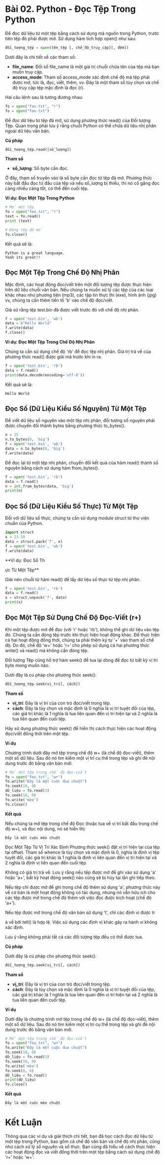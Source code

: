# Bài 02. Python - Đọc Tệp Trong Python

Để đọc dữ liệu từ một tệp bằng cách sử dụng mã nguồn trong Python, trước tiên tệp đó phải được mở. Sử dụng hàm tích hợp open() như sau:

```python
đối_tượng_tệp = open(tên_tệp [, chế_độ_truy_cập][, đệm])
```

Dưới đây là chi tiết về các tham số:

- **file_name**: Đối số file_name là một giá trị chuỗi chứa tên của tệp mà bạn muốn truy cập.
- **access_mode**: Tham số access_mode xác định chế độ mà tệp phải được mở, tức là, đọc, viết, thêm, vv. Đây là một tham số tùy chọn và chế độ truy cập tệp mặc định là đọc (r).

Hai câu lệnh sau là tương đương nhau:

```python
fo = open("foo.txt", "r")
fo = open("foo.txt")
```

Để đọc dữ liệu từ tệp đã mở, sử dụng phương thức read() của Đối tượng Tệp. Quan trọng phải lưu ý rằng chuỗi Python có thể chứa dữ liệu nhị phân ngoài dữ liệu văn bản.

**Cú pháp**
```python
đối_tượng_tệp.read([số_lượng])
```

**Tham số**
- **số_lượng**: Số byte cần đọc.

Ở đây, tham số truyền vào là số byte cần đọc từ tệp đã mở. Phương thức này bắt đầu đọc từ đầu của tệp và nếu số_lượng bị thiếu, thì nó cố gắng đọc càng nhiều càng tốt, có thể đến cuối tệp.

**Ví dụ: Đọc Một Tệp Trong Python**
```python
# Mở một tệp
fo = open("foo.txt", "r")
text = fo.read()
print (text)

# Đóng tệp đã mở
fo.close()
```

Kết quả sẽ là:

```
Python is a great language.
Yeah its great!!
```

## Đọc Một Tệp Trong Chế Độ Nhị Phân

Mặc định, các hoạt động đọc/viết trên một đối tượng tệp được thực hiện trên dữ liệu chuỗi văn bản. Nếu chúng ta muốn xử lý các tệp của các loại khác nhau như phương tiện (mp3), các tập tin thực thi (exe), hình ảnh (jpg) vv, chúng ta cần thêm tiền tố 'b' vào chế độ đọc/viết.

Giả sử rằng tệp test.bin đã được viết trước đó với chế độ nhị phân.

```python
f = open('test.bin', 'wb')
data = b"Hello World"
f.write(data)
f.close()
```

**Ví dụ: Đọc Một Tệp Trong Chế Độ Nhị Phân**

Chúng ta cần sử dụng chế độ 'rb' để đọc tệp nhị phân. Giá trị trả về của phương thức read() được giải mã trước khi in ra.

```python
f = open('test.bin', 'rb')
data = f.read()
print(data.decode(encoding='utf-8'))
```

Kết quả sẽ là:

```
Hello World
```

## Đọc Số (Dữ Liệu Kiểu Số Nguyên) Từ Một Tệp

Để viết dữ liệu số nguyên vào một tệp nhị phân, đối tượng số nguyên phải được chuyển đổi thành bytes bằng phương thức to_bytes().

```python
n = 25
n.to_bytes(8, 'big')
f = open('test.bin', 'wb')
data = n.to_bytes(8, 'big')
f.write(data)
```

Để đọc lại từ một tệp nhị phân, chuyển đổi kết quả của hàm read() thành số nguyên bằng cách sử dụng hàm from_bytes().

```python
f = open('test.bin', 'rb')
data = f.read()
n = int.from_bytes(data, 'big')
print(n)
```

## Đọc Số (Dữ Liệu Kiểu Số Thực) Từ Một Tệp

Đối với dữ liệu số thực, chúng ta cần sử dụng module struct từ thư viện chuẩn của Python.

```python
import struct
x = 23.50
data = struct.pack('f', x)
f = open('test.bin', 'wb')
f.write(data)
```

**Ví dụ: Đọc Số Th

ực Từ Một Tệp**

Giải nén chuỗi từ hàm read() để lấy dữ liệu số thực từ tệp nhị phân.

```python
f = open('test.bin', 'rb')
data = f.read()
x = struct.unpack('f', data)
print(x)
```

## Đọc Một Tệp Sử Dụng Chế Độ Đọc-Viết (r+)

Khi một tệp được mở để đọc (với 'r' hoặc 'rb'), không thể ghi dữ liệu vào tệp đó. Chúng ta cần đóng tệp trước khi thực hiện hoạt động khác. Để thực hiện cả hai hoạt động đồng thời, chúng ta phải thêm ký tự '+' vào tham số chế độ. Do đó, chế độ 'w+' hoặc 'r+' cho phép sử dụng cả hai phương thức write() và read() mà không cần đóng tệp.

Đối tượng Tệp cũng hỗ trợ hàm seek() để tua lại dòng để đọc từ bất kỳ vị trí byte mong muốn nào.

Dưới đây là cú pháp cho phương thức seek():

```python
đối_tượng_tệp.seek(vị_trí[, cách])
```

**Tham số**
- **vị_trí**: Đây là vị trí của con trỏ đọc/viết trong tệp.
- **cách**: Đây là tùy chọn và mặc định là 0 nghĩa là vị trí tuyệt đối của tệp, các giá trị khác là 1 nghĩa là tua liên quan đến vị trí hiện tại và 2 nghĩa là tua liên quan đến cuối tệp.

Hãy sử dụng phương thức seek() để hiển thị cách thực hiện các hoạt động đọc/viết đồng thời trên một tệp.

**Ví dụ**

Chương trình dưới đây mở tệp trong chế độ w+ (là chế độ đọc-viết), thêm một số dữ liệu. Sau đó nó tìm kiếm một vị trí cụ thể trong tệp và ghi đè nội dung trước đó bằng văn bản mới.

```python
# Mở một tệp trong chế độ đọc-viết
fo = open("foo.txt", "w+")
fo.write("Đây là một cuộc đua chuột")
fo.seek(10, 0)
dữ_liệu = fo.read(3)
fo.seek(10, 0)
fo.write('mèo')
fo.close()
```

**Kết quả**

Nếu chúng ta mở tệp trong chế độ Đọc (hoặc tua về vị trí bắt đầu trong chế độ w+), và đọc nội dung, nó sẽ hiển thị:

```
Đây là một cuộc mèo chuột
```

Đọc Một Tệp Từ Vị Trí Xác Định
Phương thức seek() đặt vị trí hiện tại của tệp tại offset. Tham số whence là tùy chọn và mặc định là 0, nghĩa là định vị tệp tuyệt đối, các giá trị khác là 1 nghĩa là định vị liên quan đến vị trí hiện tại và 2 nghĩa là định vị liên quan đến cuối tệp.

Không có giá trị trả về. Lưu ý rằng nếu tệp được mở để ghi vào sử dụng 'a' hoặc 'a+', bất kỳ hoạt động seek() nào cũng sẽ bị hủy tại lần ghi tiếp theo.

Nếu tệp chỉ được mở để ghi trong chế độ thêm sử dụng 'a', phương thức này về cơ bản là một hoạt động không có tác dụng, nhưng nó vẫn hữu ích cho các tệp được mở trong chế độ thêm với việc đọc được kích hoạt (chế độ 'a+').

Nếu tệp được mở trong chế độ văn bản sử dụng 't', chỉ các định vị được tr

ả về bởi tell() là hợp lệ. Việc sử dụng các định vị khác gây ra hành vi không xác định.

Lưu ý rằng không phải tất cả các đối tượng tệp đều có thể được tua.

**Cú pháp**

Dưới đây là cú pháp cho phương thức seek():

```python
đối_tượng_tệp.seek(vị_trí[, cách])
```

**Tham số**

- **vị_trí**: Đây là vị trí của con trỏ đọc/viết trong tệp.
- **cách**: Đây là tùy chọn và mặc định là 0 nghĩa là vị trí tuyệt đối của tệp, các giá trị khác là 1 nghĩa là tua liên quan đến vị trí hiện tại và 2 nghĩa là tua liên quan đến cuối tệp.

**Ví dụ**

Dưới đây là chương trình mở tệp trong chế độ w+ (là chế độ đọc-viết), thêm một số dữ liệu. Sau đó nó tìm kiếm một vị trí cụ thể trong tệp và ghi đè nội dung trước đó bằng văn bản mới.

```python
# Mở một tệp trong chế độ đọc-viết
fo = open("foo.txt", "w+")
fo.write("Đây là một cuộc đua chuột")
fo.seek(10, 0)
dữ_liệu = fo.read(3)
fo.seek(10, 0)
fo.write('mèo')
fo.seek(0, 0)
dữ_liệu = fo.read()
print(dữ_liệu)
fo.close()
```

**Kết quả**

```
Đây là một cuộc mèo chuột
```

# Kết Luận

Thông qua các ví dụ và giải thích chi tiết, bạn đã học cách đọc dữ liệu từ một tệp trong Python, bao gồm cả chế độ văn bản và chế độ nhị phân, cũng như cách xử lý số nguyên và số thực. Bạn cũng đã hiểu về cách thực hiện các hoạt động đọc và viết đồng thời trên một tệp bằng cách sử dụng chế độ 'r+' hoặc 'w+'.